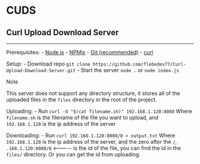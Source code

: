 # CUDS
## Curl Upload Download Server
---

Prerequisites:
    - [Node.js](https://nodejs.org)
    - [NPMjs](https://npmjs.org)
    - [Git (recommended)](https://git-scm.org)
    - [curl](https://curl.se)

Setup:
    - Download repo `git clone https://github.com/flebedev77/Curl-Upload-Download-Server.git`
    - Start the server `node .` or `node index.js`

> [!NOTE]
This server does not support any directory structure, it stores all of the uploaded files in the `files` directory in the root of the project.

Uploading:
    - Run `curl -d "$(cat filename.sh)" 192.168.1.120:8080` Where `filename.sh` is the filename of the file you want to upload, and `192.168.1.120` is the ip address of the server

Downloading:
    - Run `curl 192.168.1.120:8080/0 > output.txt` Where `192.168.1.120` is the ip address of the server, and the zero after the `/`, `.168.1.120:8080/0` <----- is the id of the file, you can find the id in the `files/` directory. Or you can get the id from uploading.
